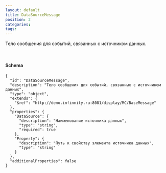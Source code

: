 ```yaml
---
layout: default
title: DataSourceMessage
position: 2
categories: 
tags: 
---
```


Тело сообщения для событий, связанных с источником данных.

   

#### Schema

```
{
  "id": "DataSourceMessage",
  "description": "Тело сообщения для событий, связанных с источником данных",
  "type": "object",
  "extends": {
    "$ref": "http://demo.infinnity.ru:8081/display/MC/BaseMessage"
  },
  "properties": {
    "DataSource": {
      "description": "Наименование источника данных",
      "type": "string",
      "required": true
    },
    "Property": {
      "description": "Путь к свойству элемента источника данных",
      "type": "string"
    }
  },
  "additionalProperties": false
}
```

 

 

